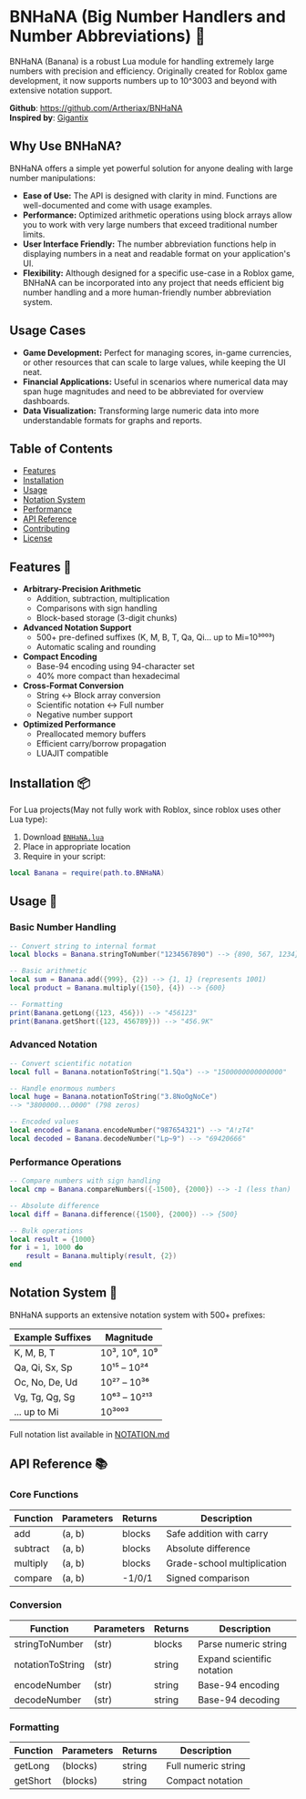 # BNHaNA (Big Number Handlers and Number Abbreviations) 🍌

BNHaNA (Banana) is a robust Lua module for handling extremely large numbers with precision and efficiency. Originally created for Roblox game development, it now supports numbers up to 10^3003 and beyond with extensive notation support.

**Github**: https://github.com/Artheriax/BNHaNA  
**Inspired by**: [Gigantix](https://github.com/DavldMA/Gigantix)

## Why Use BNHaNA?

BNHaNA offers a simple yet powerful solution for anyone dealing with large number manipulations:
- **Ease of Use:** The API is designed with clarity in mind. Functions are well-documented and come with usage examples.
- **Performance:** Optimized arithmetic operations using block arrays allow you to work with very large numbers that exceed traditional number limits.
- **User Interface Friendly:** The number abbreviation functions help in displaying numbers in a neat and readable format on your application's UI.
- **Flexibility:** Although designed for a specific use-case in a Roblox game, BNHaNA can be incorporated into any project that needs efficient big number handling and a more human-friendly number abbreviation system.

## Usage Cases

- **Game Development:** Perfect for managing scores, in-game currencies, or other resources that can scale to large values, while keeping the UI neat.
- **Financial Applications:** Useful in scenarios where numerical data may span huge magnitudes and need to be abbreviated for overview dashboards.
- **Data Visualization:** Transforming large numeric data into more understandable formats for graphs and reports.

## Table of Contents
- [Features](#features)
- [Installation](#installation)
- [Usage](#usage)
- [Notation System](#notation-system)
- [Performance](#performance)
- [API Reference](#api-reference)
- [Contributing](#contributing)
- [License](#license)

## Features 🌟
- **Arbitrary-Precision Arithmetic**
  - Addition, subtraction, multiplication
  - Comparisons with sign handling
  - Block-based storage (3-digit chunks)
- **Advanced Notation Support**
  - 500+ pre-defined suffixes (K, M, B, T, Qa, Qi... up to Mi=10³⁰⁰³)
  - Automatic scaling and rounding
- **Compact Encoding**
  - Base-94 encoding using 94-character set
  - 40% more compact than hexadecimal
- **Cross-Format Conversion**
  - String ↔ Block array conversion
  - Scientific notation ↔ Full number
  - Negative number support
- **Optimized Performance**
  - Preallocated memory buffers
  - Efficient carry/borrow propagation
  - LUAJIT compatible

## Installation 📦
For Lua projects(May not fully work with Roblox, since roblox uses other Lua type):
1. Download [`BNHaNA.lua`](https://github.com/Artheriax/BNHaNA/releases)
2. Place in appropriate location
3. Require in your script:
```lua
local Banana = require(path.to.BNHaNA)
```

## Usage 🚀
### Basic Number Handling
```lua
-- Convert string to internal format
local blocks = Banana.stringToNumber("1234567890") --> {890, 567, 1234}

-- Basic arithmetic
local sum = Banana.add({999}, {2}) --> {1, 1} (represents 1001)
local product = Banana.multiply({150}, {4}) --> {600}

-- Formatting
print(Banana.getLong({123, 456})) --> "456123"
print(Banana.getShort({123, 456789})) --> "456.9K"
```
### Advanced Notation
```lua
-- Convert scientific notation
local full = Banana.notationToString("1.5Qa") --> "1500000000000000"

-- Handle enormous numbers
local huge = Banana.notationToString("3.8NoOgNoCe") 
--> "3800000...0000" (798 zeros)

-- Encoded values
local encoded = Banana.encodeNumber("987654321") --> "A!zT4"
local decoded = Banana.decodeNumber("Lp~9") --> "69420666"
```
### Performance Operations
```lua
-- Compare numbers with sign handling
local cmp = Banana.compareNumbers({-1500}, {2000}) --> -1 (less than)

-- Absolute difference
local diff = Banana.difference({1500}, {2000}) --> {500}

-- Bulk operations
local result = {1000}
for i = 1, 1000 do
    result = Banana.multiply(result, {2})
end
```
## Notation System 🔢
BNHaNA supports an extensive notation system with 500+ prefixes:

| Example Suffixes       | Magnitude         |
|------------------------|-------------------|
| K, M, B, T             | 10³, 10⁶, 10⁹      |
| Qa, Qi, Sx, Sp         | 10¹⁵ – 10²⁴        |
| Oc, No, De, Ud         | 10²⁷ – 10³⁶        |
| Vg, Tg, Qg, Sg         | 10⁶³ – 10²¹³       |
| ... up to Mi           | 10³⁰⁰³             |
Full notation list available in [NOTATION.md](NOTATION.lua)

## API Reference 📚

### Core Functions

| Function  | Parameters | Returns | Description                 |
|-----------|------------|---------|-----------------------------|
| add       | (a, b)     | blocks  | Safe addition with carry    |
| subtract  | (a, b)     | blocks  | Absolute difference         |
| multiply  | (a, b)     | blocks  | Grade-school multiplication |
| compare   | (a, b)     | -1/0/1  | Signed comparison           |

### Conversion

| Function         | Parameters | Returns | Description             |
|------------------|------------|---------|-------------------------|
| stringToNumber   | (str)      | blocks  | Parse numeric string    |
| notationToString | (str)      | string  | Expand scientific notation |
| encodeNumber     | (str)      | string  | Base-94 encoding        |
| decodeNumber     | (str)      | string  | Base-94 decoding        |

### Formatting

| Function  | Parameters | Returns | Description         |
|-----------|------------|---------|---------------------|
| getLong   | (blocks)   | string  | Full numeric string |
| getShort  | (blocks)   | string  | Compact notation    |
